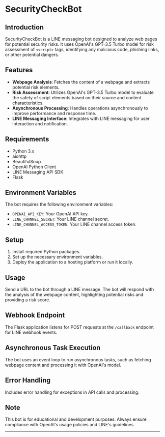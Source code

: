 # SecurityCheckBot

## Introduction
SecurityCheckBot is a LINE messaging bot designed to analyze web pages for potential security risks. It uses OpenAI's GPT-3.5 Turbo model for risk assessment of `<script>` tags, identifying any malicious code, phishing links, or other potential dangers.

## Features
- **Webpage Analysis**: Fetches the content of a webpage and extracts potential risk elements.
- **Risk Assessment**: Utilizes OpenAI's GPT-3.5 Turbo model to evaluate the safety of script elements based on their source and content characteristics.
- **Asynchronous Processing**: Handles operations asynchronously to improve performance and response time.
- **LINE Messaging Interface**: Integrates with LINE messaging for user interaction and notification.

## Requirements
- Python 3.x
- aiohttp
- BeautifulSoup
- OpenAI Python Client
- LINE Messaging API SDK
- Flask

## Environment Variables
The bot requires the following environment variables:
- `OPENAI_API_KEY`: Your OpenAI API key.
- `LINE_CHANNEL_SECRET`: Your LINE channel secret.
- `LINE_CHANNEL_ACCESS_TOKEN`: Your LINE channel access token.

## Setup
1. Install required Python packages.
2. Set up the necessary environment variables.
3. Deploy the application to a hosting platform or run it locally.

## Usage
Send a URL to the bot through a LINE message. The bot will respond with the analysis of the webpage content, highlighting potential risks and providing a risk score.

## Webhook Endpoint
The Flask application listens for POST requests at the `/callback` endpoint for LINE webhook events.

## Asynchronous Task Execution
The bot uses an event loop to run asynchronous tasks, such as fetching webpage content and processing it with OpenAI's model.

## Error Handling
Includes error handling for exceptions in API calls and processing.

## Note
This bot is for educational and development purposes. Always ensure compliance with OpenAI's usage policies and LINE's guidelines.

---
